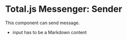 # Total.js Messenger: Sender

This component can send message.

- input has to be a Markdown content